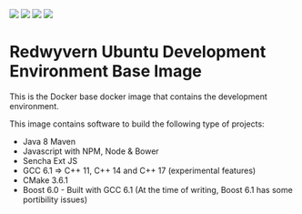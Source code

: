 ![](https://img.shields.io/docker/stars/redwyvern/ubuntu-devenv-base.svg)
![](https://img.shields.io/docker/pulls/redwyvern/ubuntu-devenv-base.svg)
![](https://img.shields.io/docker/automated/redwyvern/ubuntu-devenv-base.svg)
[![](https://images.microbadger.com/badges/image/redwyvern/ubuntu-devenv-base.svg)](https://microbadger.com/images/redwyvern/ubuntu-devenv-base "Get your own image badge on microbadger.com")

Redwyvern Ubuntu Development Environment Base Image 
===================================================

This is the Docker base docker image that contains the development environment.

This image contains software to build the following type of projects:
* Java 8 Maven
* Javascript with NPM, Node & Bower
* Sencha Ext JS
* GCC 6.1 => C++ 11, C++ 14 and C++ 17 (experimental features)
* CMake 3.6.1
* Boost 6.0 - Built with GCC 6.1 (At the time of writing, Boost 6.1 has some portibility issues)

